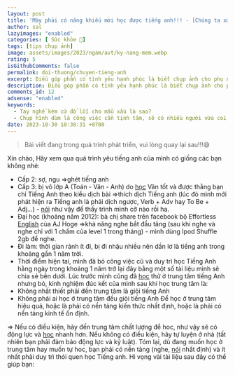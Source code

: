 ```yaml
---
layout: post
title: 'Mày phải có năng khiếu mới học được tiếng anh!!! - [Chúng ta xứng đáng có một cuộc sống tốt hơn!] - đang phát triển'
author: sal
lazyimages: "enabled"
categories: [ Sức khỏe 💪]
tags: [tips chụp ảnh]
image: assets/images/2023/ngam/avt/ky-nang-mem.webp
rating: 5
isGithubComments: false
permalink: doi-thuong/chuyen-tieng-anh
excerpt: Điều góp phần có tình yêu hạnh phúc là biết chụp ảnh cho phụ nữ
description: Điều góp phần có tình yêu hạnh phúc là biết chụp ảnh cho phụ nữ
comments_id: 12
adsense: "enabled"
keywords:
  - Tay nghề kém cứ đổ lỗi cho mẫu xấu là sao?
  - Chụp hình dùm là công việc cần tịnh tâm, sẽ có nhiều người vừa coi hình là chê liền xấu quá chụp lại đi
date: 2023-10-30 10:30:31 +0700
---
```


> Bài viết đang trong quá trình phát triển, vui lòng quay lại sau!!!😅

 Xin chào, Hãy xem qua quá trình yêu tiếng anh của mình có giống các bạn không nhé:

*   Cấp 2: sợ, ngu =>ghét tiếng anh
*   Cấp 3: bị vô lớp A (Toán - Văn - Anh) do [học](https://forum.vietdesigner.net/tags/h%E1%BB%8Dc/) Văn tốt và được thằng bạn chỉ Tiếng Anh theo kiểu dịch bài =>thích dịch Tiếng anh (lúc đó mình mới phát hiện ra Tiếng anh là phải dịch ngược, Verb + Adv hay To Be + Adj...) - [nói](https://forum.vietdesigner.net/tags/n%C3%B3i/) như vậy để thấy trình mình cỡ nào rồi ha.
     
*   Đại học (khoảng năm 2012): bà chị share trên facebook bộ Effortless [English](https://forum.vietdesigner.net/tags/english/) của AJ Hoge =>khả năng nghe bắt đầu tăng (sau khi nghe và nghe chỉ với 1 chấm của level 1 trong tháng) - mình dùng Ipod Shuffle 2gb để nghe.
     
*   Đi làm: thời gian rảnh ít đi, bị đi nhậu nhiều nên dần lơ là tiếng anh trong khoảng gần 1 năm trời.
     
*   Thời điểm hiện tai, mình đã bỏ công việc cũ và duy trì học Tiếng Anh hằng ngày trong khoảng 1 năm trở lại đây bằng một số tài liệu mình sẽ chia sẻ bên dưới. Lúc trước mình cũng đã [học](https://forum.vietdesigner.net/tags/h%E1%BB%8Dc/) thử ở trung tâm tiếng Anh nhưng bỏ, kinh nghiệm đúc kết của mình sau khi học trung tâm là:
     
*   Không nhất thiết phải đến trung tâm là giỏi tiếng Anh
     
*   Không phải ai học ở trung tâm đều giỏi tiếng Anh
    Để học ở trung tâm hiệu quả, hoặc là phải có nền tảng kiến thức nhất định, hoặc là phải có nền tảng kinh tế ổn định.

\=> Nếu có điều kiện, hãy đến trung tâm chất lượng để hoc, như vậy sẽ có động lực và [học](https://forum.vietdesigner.net/tags/h%E1%BB%8Dc/) nhanh hơn. Nếu không có điều kiện, hãy tự luyện ở nhà (tất nhiên bạn phải đảm bảo động lực và kỷ luật). Tóm lại, dù đang muốn học ở trung tâm hay muốn tự hoc, bạn phải có nền tảng (nghe, [nói](https://forum.vietdesigner.net/tags/n%C3%B3i/) nhất định) và ít nhất phải duy trì thói quen học Tiếng anh. Hi vọng vài tài liệu sau đây có thể giúp bạn:
